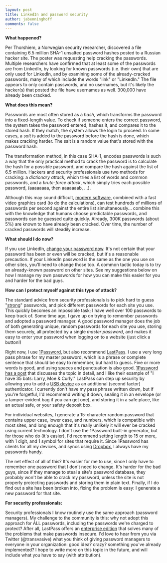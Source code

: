 ```yaml
---
layout: post
title: LinkedIn and password security
author: jabenninghoff
comments: false
---
```

**What happened?**

Per Thorshiem, a Norwegian security researcher, discovered a file
containing 6.5 million SHA-1 unsalted password hashes posted to a
Russian hacker site. The poster was requesting help cracking the
passwords. Multiple researchers have confirmed that at least some of the
passwords are from LinkedIn, by looking for known passwords (i.e. their
own) that are only used for LinkedIn, and by examining some of the
already-cracked passwords, many of which include the words "link" or
"LinkedIn." The file appears to only contain passwords, and no
usernames, but it's likely the hacker(s) that posted the file have
usernames as well. 300,000 have already been cracked.

**What does this mean?**

Passwords are most often stored as a *hash*, which transforms the
password into a fixed-length value. To check if someone enters the
correct password, the system takes the password entered, hashes it, and
compares it to the stored hash. If they match, the system allows the
login to proceed. In some cases, a *salt* is added to the password
before the hash is done, which makes cracking harder. The salt is a
random value that's stored with the password hash.

The transformation method, in this case SHA-1, encodes passwords is such
a way that the only practical method to crack the password is to
calculate the hash for a possible password, and compare the hash against
the list of 6.5 million. Hackers and security professionals use two
methods for cracking: a *dictionary attack*, which tries a list of words
and common passwords, and a *brute-force attack*, which simply tries
each possible password, (aaaaaaaa, then aaaaaaab, ...).

Although this may sound difficult, [modern software](https://web.archive.org/web/20171213143450/http://www.cryptohaze.com:80/multiforcer.php),
combined with a fast video graphics card (to do the calculations), can
test hundreds of millions of passwords per second against the entire
list simultaneously... combine this with the knowledge that humans
choose predictable passwords, and passwords can be guessed quite
quickly. Already, 300K passwords (about 5%) are known to have already
been cracked. Over time, the number of cracked passwords will steadily
increase.

**What should I do now?**

If you use LinkedIn, [change your password
now](https://nakedsecurity.sophos.com/2012/06/06/millions-of-linkedin-passwords-reportedly-leaked-take-action-now/).
It's not certain that your password has been or even will be cracked,
but it's a reasonable precaution. If your LinkedIn password is the same
as the one you use on other sites, you'll need to change those too. A
common tactic today is to try an already-known password on other sites.
See my suggestions below on how I manage my own passwords for how you
can make this easier for you and harder for the bad guys.

**How can I protect myself against this type of attack?**

The standard advice from security professionals is to pick hard to guess
"[strong](https://nakedsecurity.sophos.com/2010/02/03/choose-strong-password/)"
passwords, and pick different passwords for each site you use. This
quickly becomes an impossible task; I have well over 100 passwords to
keep track of. Some time ago, I gave up on trying to remember passwords
and adopted a password manager. A good password manager does the job of
both generating unique, random passwords for each site you use, storing
them securely, all protected by a single *master password*, and makes it
easy to enter your password when logging on to a website (just click a
button!)

Right now, I use [1Password](https://agilebits.com/onepassword), but
also recommend [LastPass](https://lastpass.com/). I use a very long pass
phrase for my master password, which is a phrase or complete sentence
that should be easy to remember, but hard to guess. Five or more words
is good, and using spaces and punctuation is also good. [1Password has a
post](https://blog.agilebits.com/2011/06/21/toward-better-master-passwords/)
that discusses the topic in detail, and I like their example of "I have
35 bats: Larry, Moe & Curly." LastPass can step up security by allowing
you to add a [USB
device](http://lastpass.com/support_screencasts.php?feature=yubikey1) as
an additional (second factor) authenticator. I currently don't have my
pass phrase written down, but if you're forgetful, I'd recommend writing
it down, sealing it in an envelope (or a tamper-evident bag if you can
get one), and storing it in a safe place, like an actual safe, or your
safety deposit box.

For individual websites, I generate a 15-character random password that
contains upper case, lower case, and numbers, which is compatible with
most sites, and long enough that it's really unlikely it will ever be
cracked using current technology. I don't use the 1Password built-in
generator, but for those who do (it's easier), I'd recommend setting
length to 15 or more, with 1 digit, and 1 symbol for sites that require
it. Since 1Password has clients for all my devices, and syncs using
[Dropbox](https://www.dropbox.com/), I always have my passwords handy.

The net effect of all of this? It's easier for me to use, since I only
have to remember one password that I don't need to change. It's harder
for the bad guys, since if they manage to steal a site's password
database, they probably won't be able to crack my password, unless the
site is not properly protecting passwords and storing them in plain
text. Finally, if I do find out a site has been broken into, fixing the
problem is easy: I generate a new password for that site.

**For security professionals:**

Security professionals I know routinely use the same approach (password
managers). My challenge to the community is this: why not adopt this
approach for ALL passwords, including the passwords we're charged to
protect? After all, LastPass offers an [enterprise
edition](https://www.lastpass.com/enterprise/) that solves many of the
problems that make passwords insecure. I'd love to hear from you via
Twitter (@transvasive) what you think of giving password managers to
everyone in your organization: good idea? crazy? something you've
already implemented? I hope to write more on this topic in the future,
and will include what you have to say (with attribution).
